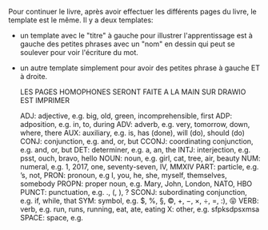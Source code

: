 Pour continuer le livre, après avoir effectuer les différents pages du livre, le template est le même.
Il y a deux templates:
- un template avec le "titre" à gauche pour illustrer l'apprentissage est à gauche des petites phrases avec un "nom" en dessin qui peut se soulever pour voir l'écriture du mot.
- un autre template simplement pour avoir des petites phrase à gauche ET à droite.
  


  LES PAGES HOMOPHONES SERONT FAITE A LA MAIN SUR DRAWIO EST IMPRIMER



    ADJ: adjective, e.g. big, old, green, incomprehensible, first
    ADP: adposition, e.g. in, to, during
    ADV: adverb, e.g. very, tomorrow, down, where, there
    AUX: auxiliary, e.g. is, has (done), will (do), should (do)
    CONJ: conjunction, e.g. and, or, but
    CCONJ: coordinating conjunction, e.g. and, or, but
    DET: determiner, e.g. a, an, the
    INTJ: interjection, e.g. psst, ouch, bravo, hello
    NOUN: noun, e.g. girl, cat, tree, air, beauty
    NUM: numeral, e.g. 1, 2017, one, seventy-seven, IV, MMXIV
    PART: particle, e.g. ’s, not,
    PRON: pronoun, e.g I, you, he, she, myself, themselves, somebody
    PROPN: proper noun, e.g. Mary, John, London, NATO, HBO
    PUNCT: punctuation, e.g. ., (, ), ?
    SCONJ: subordinating conjunction, e.g. if, while, that
    SYM: symbol, e.g. $, %, §, ©, +, −, ×, ÷, =, :), 😝
    VERB: verb, e.g. run, runs, running, eat, ate, eating
    X: other, e.g. sfpksdpsxmsa
    SPACE: space, e.g.
